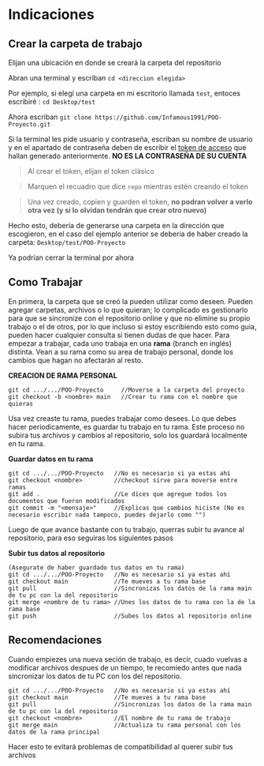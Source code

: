 # Indicaciones
## Crear la carpeta de trabajo
Elijan una ubicación en donde se creará la carpeta del repositorio

Abran una terminal y escriban `cd <direccion elegida>`

Por ejemplo, si elegí una carpeta en mi escritorio llamada `test`, entoces escribiré : `cd Desktop/test`

Ahora escriban `git clone https://github.com/Infamous1991/POO-Proyecto.git`

Si la terminal les pide usuario y contraseña, escriban su nombre de usuario y en el apartado de contraseña deben de escribir el [token de acceso](https://github.com/settings/tokens) que hallan generado anteriormente. **NO ES LA CONTRASEÑA DE SU CUENTA**
>Al crear el token, elijan el token clásico

>Marquen el recuadro que dice `repo` mientras estén creando el token

>Una vez creado, copien y guarden el token, **no podran volver a verlo otra vez (y si lo olvidan tendrán que crear otro nuevo)**

Hecho esto, deberia de generarse una carpeta en la dirección que escogieron, en el caso del ejemplo anterior se deberia de haber creado la carpeta: `Desktop/test/POO-Proyecto`

Ya podrían cerrar la terminal por ahora


## Como Trabajar
En primera, la carpeta que se creó la pueden utilizar como deseen. Pueden agregar carpetas, archivos o lo que quieran; lo complicado es gestionarlo para que se sincronize con el repositorio online y que no elimine su propio trabajo o el de otros, por lo que incluso si estoy escribiendo esto como guia, pueden hacer cualquier consulta si tienen dudas de que hacer.
Para empezar a trabajar, cada uno trabaja en una **rama** (branch en inglés) distinta. Vean a su rama como su area de trabajo personal, donde los cambios que hagan no afectarán al resto.

**CREACION DE RAMA PERSONAL**
```
git cd .../.../POO-Proyecto     //Moverse a la carpeta del proyecto
git checkout -b <nombre> main   //Crear tu rama con el nombre que quieras
```

Usa vez creaste tu rama, puedes trabajar como desees. Lo que debes hacer periodicamente, es guardar tu trabajo en tu rama. Este proceso no subira tus archivos y cambios al repositorio, solo los guardará localmente en tu rama.

**Guardar datos en tu rama**
```
git cd .../.../POO-Proyecto   //No es necesario si ya estas ahí
git checkout <nombre>         //checkout sirve para moverse entre ramas
git add .                     //Le dices que agregue todos los documentos que fueron modificados
git commit -m "<mensaje>"     //Explicas que cambios hiciste (No es necesario escribir nada tampoco, puedes dejarlo como "")
```

Luego de que avance bastante con tu trabajo, querras subir tu avance al repositorio, para eso seguiras los siguientes pasos

**Subir tus datos al repositorio**
```
(Asegurate de haber guardado tus datos en tu rama)
git cd .../.../POO-Proyecto   //No es necesario si ya estas ahí
git checkout main             //Te mueves a tu rama base
git pull                      //Sincronizas los datos de la rama main de tu pc con la del repositorio
git merge <nombre de tu rama> //Unes los datos de tu rama con la de la rama base
git push                      //Subes los datos al repositorio online
```


## Recomendaciones
Cuando empiezes una nueva seción de trabajo, es decir, cuado vuelvas a modificar archivos despues de un tiempo, te recomiedo antes que nada sincronizar los datos de tu PC con los del repositorio.
```
git cd .../.../POO-Proyecto   //No es necesario si ya estas ahí
git checkout main             //Te mueves a tu rama base
git pull                      //Sincronizas los datos de la rama main de tu pc con la del repositorio
git checkout <nombre>         //El nombre de tu rama de trabajo
git merge main                //Actualiza tu rama personal con los datos de la rama principal
```
Hacer esto te evitará problemas de compatibilidad al querer subir tus archivos
